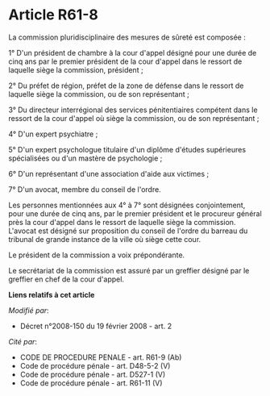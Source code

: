 # Article R61-8

La commission pluridisciplinaire des mesures de sûreté est composée :

1° D'un président de chambre à la cour d'appel désigné pour une durée de cinq ans par le premier président de la cour d'appel
dans le ressort de laquelle siège la commission, président ;

2° Du préfet de région, préfet de la zone de défense dans le ressort de laquelle siège la commission, ou de son
représentant ;

3° Du directeur interrégional des services pénitentiaires compétent dans le ressort de la cour d'appel où siège la
commission, ou de son représentant ;

4° D'un expert psychiatre ;

5° D'un expert psychologue titulaire d'un diplôme d'études supérieures spécialisées ou d'un mastère de psychologie ;

6° D'un représentant d'une association d'aide aux victimes ;

7° D'un avocat, membre du conseil de l'ordre.

Les personnes mentionnées aux 4° à 7° sont désignées conjointement, pour une durée de cinq ans, par le premier président et
le procureur général près la cour d'appel dans le ressort de laquelle siège la commission. L'avocat est désigné sur
proposition du conseil de l'ordre du barreau du tribunal de grande instance de la ville où siège cette cour.

Le président de la commission a voix prépondérante.

Le secrétariat de la commission est assuré par un greffier désigné par le greffier en chef de la cour d'appel.

**Liens relatifs à cet article**

_Modifié par_:

  - Décret n°2008-150 du 19 février 2008 - art. 2

_Cité par_:

  - CODE DE PROCEDURE PENALE - art. R61-9 (Ab)
  - Code de procédure pénale - art. D48-5-2 (V)
  - Code de procédure pénale - art. D527-1 (V)
  - Code de procédure pénale - art. R61-11 (V)
